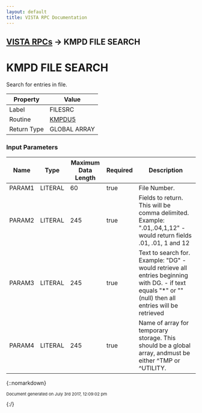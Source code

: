 ```yaml
---
layout: default
title: VISTA RPC Documentation
---
```


## [VISTA RPCs](TableOfContents) &#8594; KMPD FILE SEARCH
# KMPD FILE SEARCH

Search for entries in file.

Property | Value
--- | ---
Label | FILESRC
Routine | [KMPDU5](http://code.osehra.org/dox/Routine_KMPDU5_source.html)
Return Type | GLOBAL ARRAY


### Input Parameters

Name | Type | Maximum Data Length | Required | Description
--- | --- | --- | --- | ---
PARAM1 | LITERAL | 60 | true | File Number.
PARAM2 | LITERAL | 245 | true | Fields to return.  This will be comma delimited. Example:  &quot;.01,.04,1,12&quot;  - would return fields .01, .01, 1 and 12
PARAM3 | LITERAL | 245 | true | Text to search for. Example:  &quot;DG&quot; - would retrieve all entries beginning with DG.                - if text equals &quot;*&quot; or &quot;&quot; (null) then all entries will be                  retrieved
PARAM4 | LITERAL | 245 | true | Name of array for temporary storage.  This should be a global array, andmust be either ^TMP or ^UTILITY.



{::nomarkdown} <br/><p style="font-size: 11px">Document generated on July 3rd 2017, 12:09:02 pm</p>{:/}